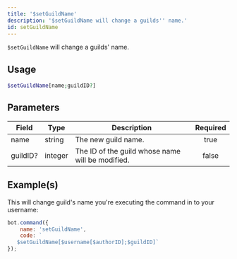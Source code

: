 ```yaml
---
title: '$setGuildName'
description: '$setGuildName will change a guilds'' name.'
id: setGuildName
---
```


`$setGuildName` will change a guilds' name.

## Usage

```php
$setGuildName[name;guildID?]
```

## Parameters

| Field    | Type    | Description                                      | Required |
| -------- | ------- | ------------------------------------------------ |:--------:|
| name     | string  | The new guild name.                              |   true   |
| guildID? | integer | The ID of the guild whose name will be modified. |  false   |

## Example(s)

This will change guild's name you're executing the command in to your username:

```javascript
bot.command({
    name: 'setGuildName',
    code: `
   $setGuildName[$username[$authorID];$guildID]`
});
```